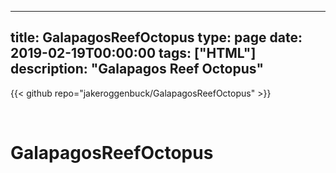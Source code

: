 
---
title: GalapagosReefOctopus
type: page
date: 2019-02-19T00:00:00
tags: ["HTML"]
description: "Galapagos Reef Octopus"
---

{{< github repo="jakeroggenbuck/GalapagosReefOctopus" >}}

<br>

# GalapagosReefOctopus
